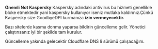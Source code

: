 **Önemli Not Kaspersky**
Kaspersky adındaki antivirus bu hizmeti genellikle bloke etmektedir yani kaspersky kullanıyor iseniz mutlaka kaldırınız.Çünkü Kaspersky size GoodbyeDPI kurmanıza **izin vermeyecektir.**






Bazı sitelerde kasma donma yaparsa bildirin güncelleme gelir.
Yönetici çalıştırısanız iyi bir şekilde tam kurulur.

Güncelleme yakında gelecektir Cloudflare DNS li sürümü çalışacağım.
